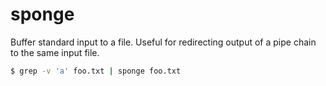 # sponge

Buffer standard input to a file. Useful for redirecting output of a pipe chain to the same input file.

```sh
$ grep -v 'a' foo.txt | sponge foo.txt
```
